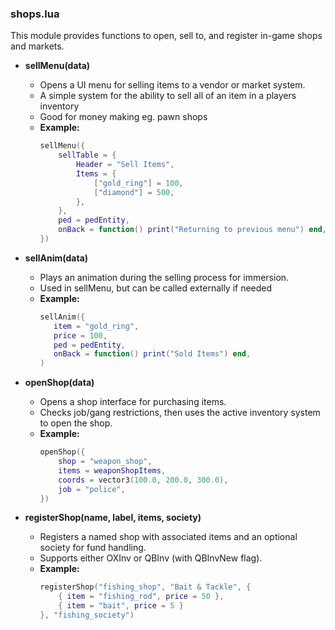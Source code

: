 ### shops.lua

This module provides functions to open, sell to, and register in-game shops and markets.

- **sellMenu(data)**

  - Opens a UI menu for selling items to a vendor or market system.
  - A simple system for the ability to sell all of an item in a players inventory
  - Good for money making eg. pawn shops
  - **Example:**
    ```lua
    sellMenu({
        sellTable = {
            Header = "Sell Items",
            Items = {
                ["gold_ring"] = 100,
                ["diamond"] = 500,
            },
        },
        ped = pedEntity,
        onBack = function() print("Returning to previous menu") end,
    })
    ```

- **sellAnim(data)**

  - Plays an animation during the selling process for immersion.
  - Used in sellMenu, but can be called externally if needed
  - **Example:**
    ```lua
    sellAnim({
       item = "gold_ring",
       price = 100,
       ped = pedEntity,
       onBack = function() print("Sold Items") end,
    )
    ```

- **openShop(data)**

  - Opens a shop interface for purchasing items.
  - Checks job/gang restrictions, then uses the active inventory system to open the shop.
  - **Example:**
    ```lua
    openShop({
        shop = "weapon_shop",
        items = weaponShopItems,
        coords = vector3(100.0, 200.0, 300.0),
        job = "police",
    })
    ```

- **registerShop(name, label, items, society)**

  - Registers a named shop with associated items and an optional society for fund handling.
  - Supports either OXInv or QBInv (with QBInvNew flag).
  - **Example:**
    ```lua
    registerShop("fishing_shop", "Bait & Tackle", {
        { item = "fishing_rod", price = 50 },
        { item = "bait", price = 5 }
    }, "fishing_society")
    ```